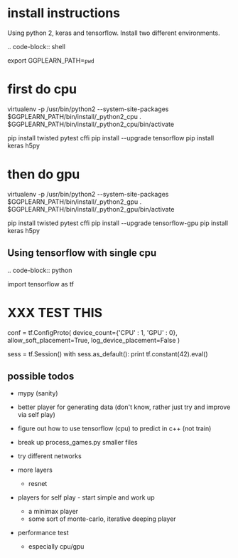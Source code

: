 
install instructions
====================

Using python 2, keras and tensorflow.  Install two different environments.

.. code-block:: shell

   export GGPLEARN_PATH=`pwd`

   # first do cpu
   virtualenv -p /usr/bin/python2 --system-site-packages $GGPLEARN_PATH/bin/install/_python2_cpu
   . $GGPLEARN_PATH/bin/install/_python2_cpu/bin/activate

   pip install twisted pytest cffi
   pip install --upgrade tensorflow
   pip install keras h5py

   # then do gpu
   virtualenv -p /usr/bin/python2 --system-site-packages $GGPLEARN_PATH/bin/install/_python2_gpu
   . $GGPLEARN_PATH/bin/install/_python2_gpu/bin/activate

   pip install twisted pytest cffi
   pip install --upgrade tensorflow-gpu
   pip install keras h5py


Using tensorflow with single cpu
--------------------------------
.. code-block:: python

import tensorflow as tf

# XXX TEST THIS
conf = tf.ConfigProto(
    device_count={'CPU' : 1, 'GPU' : 0},
    allow_soft_placement=True,
    log_device_placement=False
)

sess = tf.Session()
with sess.as_default():
     print tf.constant(42).eval()


possible todos
--------------

* mypy (sanity)

* better player for generating data (don't know, rather just try and improve via self play)

* figure out how to use tensorflow (cpu) to predict in c++ (not train)

* break up process_games.py smaller files

* try different networks

* more layers

    * resnet

* players for self play - start simple and work up

    * a minimax player
    * some sort of monte-carlo, iterative deeping player

* performance test

  * especially cpu/gpu

